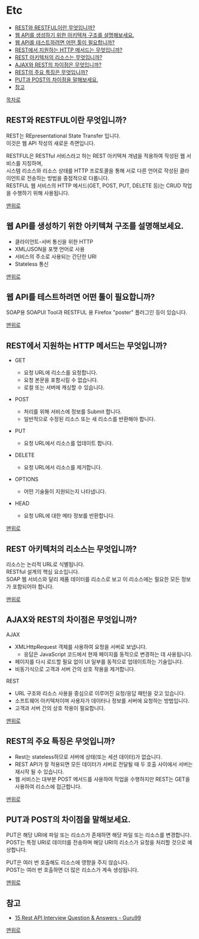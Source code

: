 # Etc
* [REST와 RESTFUL이란 무엇입니까?](#rest와-restful이란-무엇입니까)
* [웹 API를 생성하기 위한 아키텍쳐 구조를 설명해보세요.](#웹-api를-생성하기-위한-아키텍쳐-구조를-설명해보세요)
* [웹 API를 테스트하려면 어떤 툴이 필요합니까?](#웹-api를-테스트하려면-어떤-툴이-필요합니까)
* [REST에서 지원하는 HTTP 메서드는 무엇입니까?](#rest에서-지원하는-http-메서드는-무엇입니까)
* [REST 아키텍처의 리소스는 무엇입니까?](#rest-아키텍처의-리소스는-무엇입니까)
* [AJAX와 REST의 차이점은 무엇입니까?](#ajax와-rest의-차이점은-무엇입니까)
* [REST의 주요 특징은 무엇입니까?](#rest의-주요-특징은-무엇입니까)
* [PUT과 POST의 차이점을 말해보세요.](#put과-post의-차이점을-말해보세요)
* [참고](#참고)

[목차로](https://github.com/smpark1020/tech-interview#%EB%AA%A9%EC%B0%A8)

## REST와 RESTFUL이란 무엇입니까?
REST는 REpresentational State Transfer 입니다.   
이것은 웹 API 작성의 새로운 측면입니다.   

RESTFUL은 RESTful 서비스라고 하는 REST 아키텍쳐 개념을 적용하여 작성된 웹 서비스를 지칭하며,    
시스템 리소스와 리소스 상태를 HTTP 프로토콜을 통해 서로 다른 언어로 작성된 클라이언트로 전송하는 방법을 중점적으로 다룹니다.   
RESTFUL 웹 서비스의 HTTP 메서드(GET, POST, PUT, DELETE 등)는 CRUD 작업을 수행하기 위해 사용됩니다.   

[맨위로](#etc)

## 웹 API를 생성하기 위한 아키텍쳐 구조를 설명해보세요.
* 클라이언트-서버 통신을 위한 HTTP
* XML/JSON을 포맷 언어로 사용
* 서비스의 주소로 사용되는 간단한 URI
* Stateless 통신

[맨위로](#etc)

## 웹 API를 테스트하려면 어떤 툴이 필요합니까?
SOAP용 SOAPUI Tool과 RESTFUL 용 Firefox "poster" 플러그인 등이 있습니다.   

[맨위로](#etc)

## REST에서 지원하는 HTTP 메서드는 무엇입니까?
* GET
  * 요청 URL에 리소스를 요청합니다.
  * 요청 본문을 포함시킬 수 없습니다. 
  * 로컬 또는 서버에 캐싱할 수 있습니다.

* POST
  * 처리를 위해 서비스에 정보를 Submit 합니다.
  * 일반적으로 수정된 리소스 또는 새 리소스를 반환해야 합니다.

* PUT
  * 요청 URL에서 리소스를 업데이트 합니다.

* DELETE
  * 요청 URL에서 리소스를 제거합니다.

* OPTIONS
  * 어떤 기술들이 지원되는지 나타냅니다.

* HEAD
  * 요청 URL에 대한 메타 정보를 반환합니다.

[맨위로](#etc)

## REST 아키텍처의 리소스는 무엇입니까?
리소스는 논리적 URL로 식별됩니다.   
RESTful 설계의 핵심 요소입니다.   
SOAP 웹 서비스와 달리 제품 데이터를 리소스로 보고 이 리소스에는 필요한 모든 정보가 포함되어야 합니다.   

[맨위로](#etc)

## AJAX와 REST의 차이점은 무엇입니까?
AJAX
* XMLHttpRequest 객체를 사용하여 요청을 서버로 보냅니다.    
  * 응답은 JavaScript 코드에서 현재 페이지를 동적으로 변경하는 데 사용됩니다.   
* 페이지를 다시 로드할 필요 없이 UI 일부를 동적으로 업데이트하는 기술입니다.
* 비동기식으로 고객과 서버 간의 상호 작용을 제거합니다.   

REST
* URL 구조와 리소스 사용을 중심으로 이루어진 요청/응답 패턴을 갖고 있습니다.
* 소프트웨어 아키텍처이며 사용자가 데이터나 정보를 서버에 요청하는 방법입니다.   
* 고객과 서버 간의 상호 작용이 필요합니다.

[맨위로](#etc)

## REST의 주요 특징은 무엇입니까?
* Rest는 stateless하므로 서버에 상태(또는 세션 데이터)가 없습니다.   
* REST API가 잘 적용되면 모든 데이터가 서버로 전달될 때 두 호출 사이에서 서버는 재시작 될 수 있습니다.   
* 웹 서비스는 대부분 POST 메서드를 사용하여 작업을 수행하지만 REST는 GET을 사용하여 리소스에 접근합니다.   

[맨위로](#etc)

## PUT과 POST의 차이점을 말해보세요.
PUT은 해당 URI에 파일 또는 리소스가 존재하면 해당 파일 또는 리소스를 변경합니다.   
POST는 특정 URI로 데이터를 전송하며 해당 URI의 리소스가 요청을 처리할 것으로 예상합니다.   

PUT은 여러 번 호출해도 리소스에 영향을 주지 않습니다.   
POST는 여러 번 호출하면 더 많은 리소스가 계속 생성됩니다.

[맨위로](#etc)

## 참고
* [15 Rest API Interview Question & Answers - Guru99](https://www.guru99.com/rest-api-interview-question-answers.html)

[맨위로](#etc)
